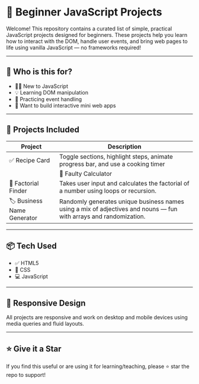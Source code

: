 # 🚀 Beginner JavaScript Projects

Welcome! This repository contains a curated list of simple, practical JavaScript projects designed for beginners. These projects help you learn how to interact with the DOM, handle user events, and bring web pages to life using vanilla JavaScript — no frameworks required!

---

## 🎯 Who is this for?

- 🧑‍💻 New to JavaScript
- 💡 Learning DOM manipulation
- 🔄 Practicing event handling
- 🎨 Want to build interactive mini web apps

---

## 📁 Projects Included

| Project | Description |
|--------|-------------|
| ✅ Recipe Card | Toggle sections, highlight steps, animate progress bar, and use a cooking timer |
| | 🧮 Faulty Calculator | Performs arithmetic operations but intentionally gives incorrect results for some specific cases (great for understanding conditional logic). |
| 🔢 Factorial Finder | Takes user input and calculates the factorial of a number using loops or recursion. |
| 🏷️ Business Name Generator | Randomly generates unique business names using a mix of adjectives and nouns — fun with arrays and randomization. |

---

## 📦 Tech Used

- ✅ HTML5
- 🎨 CSS
- 💻 JavaScript

---

## 📱 Responsive Design

All projects are responsive and work on desktop and mobile devices using media queries and fluid layouts.

---

## ⭐ Give it a Star

If you find this useful or are using it for learning/teaching, please ⭐ star the repo to support!

